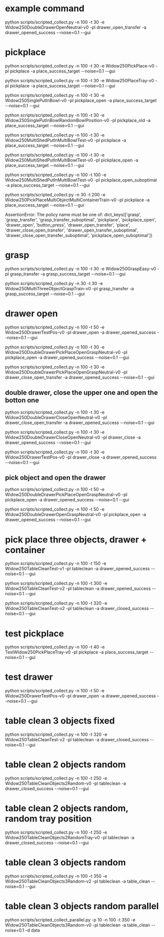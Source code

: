# example command
python scripts/scripted_collect.py -n 100 -t 30 -e Widow250DoubleDrawerOpenNeutral-v0 -pl drawer_open_transfer -a drawer_opened_success --noise=0.1 --gui

# pickplace
python scripts/scripted_collect.py -n 100 -t 30 -e Widow250PickPlace-v0 -pl pickplace -a place_success_target --noise=0.1 --gui

python scripts/scripted_collect.py -n 100 -t 30 -e Widow250PlaceTray-v0 -pl pickplace -a place_success_target --noise=0.1 --gui

python scripts/scripted_collect.py -n 100 -t 30 -e Widow250SinglePutInBowl-v0 -pl pickplace_open -a place_success_target --noise=0.1 --gui

python scripts/scripted_collect.py -n 100 -t 30 -e Widow250SinglePutInBowlRandomBowlPosition-v0 -pl pickplace_old -a place_success_target --noise=0.1 --gui

python scripts/scripted_collect.py -n 100 -t 30 -e Widow250MultiShedPutInMultiBowlTest-v0 -pl pickplace -a place_success_target --noise=0.1 --gui

python scripts/scripted_collect.py -n 100 -t 30 -e Widow250MultiShedPutInMultiBowlTest-v0 -pl pickplace_open -a place_success_target --noise=0.1 --gui

python scripts/scripted_collect.py -n 100 -t 100 -e Widow250MultiShedPutInMultiBowlTest-v0 -pl pickplace_open_suboptimal -a place_success_target --noise=0.1 --gui

python scripts/scripted_collect.py -n 30 -t 200 -e Widow250PickPlaceMultiObjectMultiContainerTrain-v0 -pl pickplace -a place_success_target --noise=0.1 --gui


AssertionError: The policy name must be one of: dict_keys(['grasp', 'grasp_transfer', 'grasp_transfer_suboptimal', 'pickplace', 'pickplace_open', 'drawer_open', 'button_press', 'drawer_open_transfer', 'place', 'drawer_close_open_transfer', 'drawer_open_transfer_suboptimal', 'drawer_close_open_transfer_suboptimal', 'pickplace_open_suboptimal'])

# grasp
python scripts/scripted_collect.py -n 100 -t 30 -e Widow250GraspEasy-v0 -pl grasp_transfer -a grasp_success_target --noise=0.1 --gui

python scripts/scripted_collect.py -n 30 -t 30 -e Widow250MultiThreeObjectGraspTrain-v0 -pl grasp_transfer -a grasp_success_target --noise=0.1 --gui

# drawer open
python scripts/scripted_collect.py -n 100 -t 50 -e Widow250DrawerTestPos-v0 -pl drawer_open -a drawer_opened_success --noise=0.1 --gui

python scripts/scripted_collect.py -n 100 -t 30 -e Widow250DoubleDrawerPickPlaceOpenGraspNeutral-v0 -pl pickplace_open -a drawer_opened_success --noise=0.1 --gui

python scripts/scripted_collect.py -n 100 -t 30 -e Widow250DoubleDrawerPickPlaceOpenGraspNeutral-v0 -pl drawer_close_open_transfer -a drawer_opened_success --noise=0.1 --gui

## double drawer, close the upper one and open the botton one
python scripts/scripted_collect.py -n 100 -t 30 -e Widow250DoubleDrawerCloseOpenNeutral-v0 -pl drawer_close_open_transfer -a drawer_opened_success --noise=0.1 --gui

python scripts/scripted_collect.py -n 100 -t 30 -e Widow250DoubleDrawerCloseOpenNeutral-v0 -pl drawer_close -a drawer_opened_success --noise=0.1 --gui

python scripts/scripted_collect.py -n 100 -t 30 -e Widow250DrawerTestPos-v0 -pl drawer_close -a drawer_opened_success --noise=0.1 --gui

## pick object and open the drawer
python scripts/scripted_collect.py -n 100 -t 50 -e Widow250DoubleDrawerPickPlaceOpenGraspNeutral-v0 -pl pickplace_open -a drawer_opened_success --noise=0.1 --gui

python scripts/scripted_collect.py -n 100 -t 50 -e Widow250DoubleDrawerOpenGraspNeutral-v0 -pl pickplace_open -a drawer_opened_success --noise=0.1 --gui

# pick place three objects, drawer + container
python scripts/scripted_collect.py -n 100 -t 150 -e Widow250TableCleanTest-v1 -pl tableclean -a drawer_opened_success --noise=0.1 --gui


python scripts/scripted_collect.py -n 100 -t 300 -e Widow250TableCleanTest-v2 -pl tableclean -a drawer_opened_success --noise=0.1 --gui


python scripts/scripted_collect.py -n 100 -t 320 -e Widow250TableCleanTest-v2 -pl tableclean -a drawer_closed_success --noise=0.1 --gui

# test pickplace
python scripts/scripted_collect.py -n 100 -t 40 -e TestWidow250PickPlaceTray-v0 -pl pickplace -a place_success_target --noise=0.1 --gui

# test drawer
python scripts/scripted_collect.py -n 100 -t 50 -e Widow250DrawerTestPos-v0 -pl drawer_open -a drawer_opened_success --noise=0.1 --gui

# table clean 3 objects fixed
python scripts/scripted_collect.py -n 100 -t 320 -e Widow250TableCleanTest-v2 -pl tableclean -a drawer_closed_success --noise=0.1 --gui


# table clean 2 objects random 
python scripts/scripted_collect.py -n 100 -t 250 -e Widow250TableCleanObjects2Random-v0 -pl tableclean -a drawer_closed_success --noise=0.1 --gui

# table clean 2 objects random, random tray position
python scripts/scripted_collect.py -n 100 -t 250 -e Widow250TableCleanObjects2RandomTray-v0 -pl tableclean -a drawer_closed_success --noise=0.1 --gui

# table clean 3 objects random 
python scripts/scripted_collect.py -n 100 -t 350 -e Widow250TableCleanObjects3Random-v2 -pl tableclean -a table_clean --noise=0.1 --gui


# table clean 3 objects random parallel
python scripts/scripted_collect_parallel.py -p 10 -n 100 -t 350 -e Widow250TableCleanObjects3Random-v0 -pl tableclean -a table_clean --noise=0.1 -d data